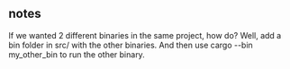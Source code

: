 ## notes

If we wanted 2 different binaries in the same project, how do? 
Well, add a bin folder in src/ with the other binaries. 
And then use cargo --bin my_other_bin to run the other binary. 
